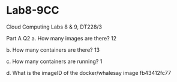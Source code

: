# Lab8-9CC
Cloud Computing Labs 8 &amp; 9, DT228/3

Part A Q2
a. How	many	images	are	there? 12

b. How	many	containers	are	there? 13

c. How	many	containers	are	running? 1 

d. What	is	the	imageID	of	the	docker/whalesay	image fb43412fc77
